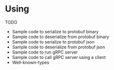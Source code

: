 # Using

TODO

- Sample code to serialize to protobuf binary
- Sample code to deserialize from protobuf binary
- Sample code to serialize to protobuf json
- Sample code to deserialize from protobuf json
- Sample code to run gRPC server
- Sample code to call gRPC server using a client
- Well-known-types
